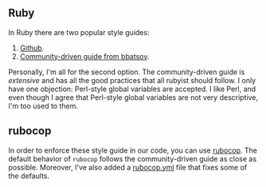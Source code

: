 
## Ruby

In Ruby there are two popular style guides:

1. [Github](https://github.com/styleguide/ruby).
2. [Community-driven guide from
bbatsov](https://github.com/bbatsov/ruby-style-guide).

Personally, I'm all for the second option. The community-driven guide is
*extensive* and has all the good practices that all rubyist should follow. I
only have one objection: Perl-style global variables are accepted. I like Perl,
and even though I agree that Perl-style global variables are not very
descriptive, I'm too used to them.

## rubocop

In order to enforce these style guide in our code, you can use
[rubocop](https://github.com/bbatsov/rubocop). The default behavior of
`rubocop` follows the community-driven guide as close as possible. Moreover,
I've also added a
[rubocop.yml](https://github.com/mssola/conventions/blob/master/files/rubocop.yml)
file that fixes some of the defaults.

